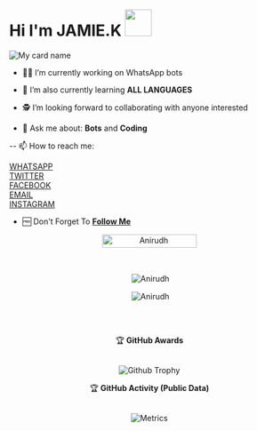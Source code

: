 # Hi I'm JAMIE.K&nbsp;<a href="Hey"><img src="https://raw.githubusercontent.com/TOXIC-DEVIL/TOXIC-DEVIL/TOXIC-DEVIL-OFFICIAL/media/Hi.gif" width="48px"></a>

![My card name](https://cardivo.vercel.app/api?name=JAMIE.K&description=Hi,%20Welcome%20To%20My%20Profile%20❤&image=https://i.ibb.co/c80cZ3Y/pp-biodata.jpg?v=4&s=10?v=4&backgroundColor=%23ecf0f1&instagram=kizzajamie&github=kizzajamie&twitter=kizzajamie&whatsapp=256777185053&pattern=leaf&colorPattern=%23eaeaea)

- 🧑‍🏫 I’m currently working on WhatsApp bots

- 📖 I’m also currently learning **ALL LANGUAGES**

- 🕵️ I’m looking forward to collaborating with anyone interested

- 💬 Ask me about: **Bots** and **Coding**

-- 📫 How to reach me: 

   [WHATSAPP](https://wa.me/message/YV6MSQYRLWEWA1)     
   [TWITTER](https://twitter.com/kizzajamie?s=09)     
   [FACEBOOK](https://www.facebook.com/kizza.jamie.1042)             
   [EMAIL](kizzajamez@gmail.com)      
   [INSTAGRAM](https://instagram.com/kizzajamie?igshid=eb090bvf6m2b)       
   
- 🆓 Don't Forget To **[Follow Me](https://github.com/kizzajamie/kizzajamie)**

<p align="center"> <a href="JAMIE"><img width="170px" height="24" src="https://komarev.com/ghpvc/?username=SudoAnirudh&label=PROFILE%20VISITORS&color=green&style=flat-square" alt="Anirudh" /></a> </p><br> 


<div align="center">
<p>&nbsp;<img align="center" src="https://github-readme-stats.vercel.app/api?username=kizzajamie&show_icons=true&theme=nightowl" alt="Anirudh" /></p>

<p>&nbsp;<img align="center" src="https://github-readme-stats.vercel.app/api/top-langs/?username=SudoAnirudh&theme=algolia&layout=compact&langs_count=10&hide_border=true&show_icons=true" alt="Anirudh"/></p></a><br> 


##



<tap>
    <summary>&#127942 <b>GitHub Awards</b></summary><br/>

![Github Trophy](https://github-profile-trophy.vercel.app/?username=kizzajamie)

</details>

<tap>
    <summary>&#127942 <b>GitHub Activity (Public Data)</b></summary><br/>

![Metrics](https://metrics.lecoq.io/kizzajamie?template=classic&followup=1&isocalendar=1&languages=1&isocalendar.duration=half-year&config.timezone=Europe%2FIstanbul)

</details>













        




